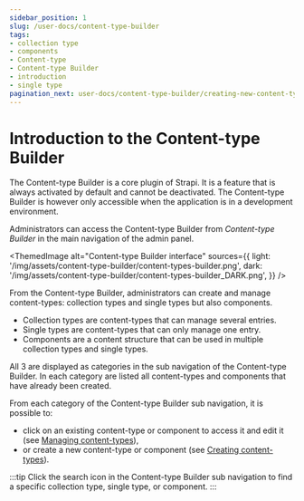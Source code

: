 ```yaml
---
sidebar_position: 1
slug: /user-docs/content-type-builder
tags:
- collection type
- components
- Content-type
- Content-type Builder
- introduction
- single type 
pagination_next: user-docs/content-type-builder/creating-new-content-type
---
```


# Introduction to the Content-type Builder

The Content-type Builder is a core plugin of Strapi. It is a feature that is always activated by default and cannot be deactivated. The Content-type Builder is however only accessible when the application is in a development environment.

Administrators can access the Content-type Builder from <Icon name="layout" /> _Content-type Builder_ in the main navigation of the admin panel.

<ThemedImage
  alt="Content-type Builder interface"
  sources={{
    light: '/img/assets/content-type-builder/content-types-builder.png',
    dark: '/img/assets/content-type-builder/content-types-builder_DARK.png',
  }}
/>

From the Content-type Builder, administrators can create and manage content-types: collection types and single types but also components.

- Collection types are content-types that can manage several entries.
- Single types are content-types that can only manage one entry.
- Components are a content structure that can be used in multiple collection types and single types.

All 3 are displayed as categories in the sub navigation of the Content-type Builder. In each category are listed all content-types and components that have already been created.

From each category of the Content-type Builder sub navigation, it is possible to:

- click on an existing content-type or component to access it and edit it (see [Managing content-types](/user-docs/content-type-builder/managing-content-types)),
- or create a new content-type or component (see [Creating content-types](/user-docs/content-type-builder/creating-new-content-type)).

:::tip
Click the search icon <Icon name="magnifying-glass" classes="ph-bold"/> in the Content-type Builder sub navigation to find a specific collection type, single type, or component.
:::
